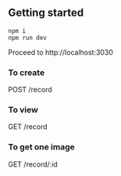 ## Getting started
```
npm i
npm run dev
```

Proceed to http://localhost:3030

### To create

POST /record

### To view

GET /record

### To get one image

GET /record/:id
